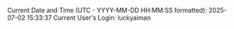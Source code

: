 Current Date and Time (UTC - YYYY-MM-DD HH:MM:SS formatted): 2025-07-02 15:33:37
Current User's Login: luckyaiman
